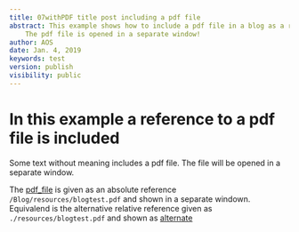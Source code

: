 ```yaml
---
title: 07withPDF title post including a pdf file
abstract: This example shows how to include a pdf file in a blog as a reference.  
    The pdf file is opened in a separate window!
author: AOS
date: Jan. 4, 2019
keywords: test
version: publish
visibility: public
---
```


# In this example a reference to a pdf file is included 



Some text without meaning includes a pdf file. The file will be opened in a separate window. 

The [pdf_file](/Blog/resources/blogtest.pdf) is given as an absolute reference `/Blog/resources/blogtest.pdf` and shown in a separate windown. Equivalend is the alternative relative reference given as `./resources/blogtest.pdf` and shown as [alternate](./resources/blogtest.pdf)

<!-- Todo In the pdf for the blog only the alternate is found! -->
